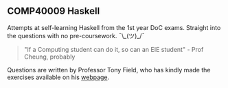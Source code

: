 ## COMP40009 Haskell

Attempts at self-learning Haskell from the 1st year DoC exams. Straight into the questions with no pre-coursework. ¯\\\_(ツ)\_/¯

> "If a Computing student can do it, so can an EIE student" - Prof Cheung, probably

Questions are written by Professor Tony Field, who has kindly made the exercises available on his [webpage](http://wp.doc.ic.ac.uk/ajf/haskell-tests/).
